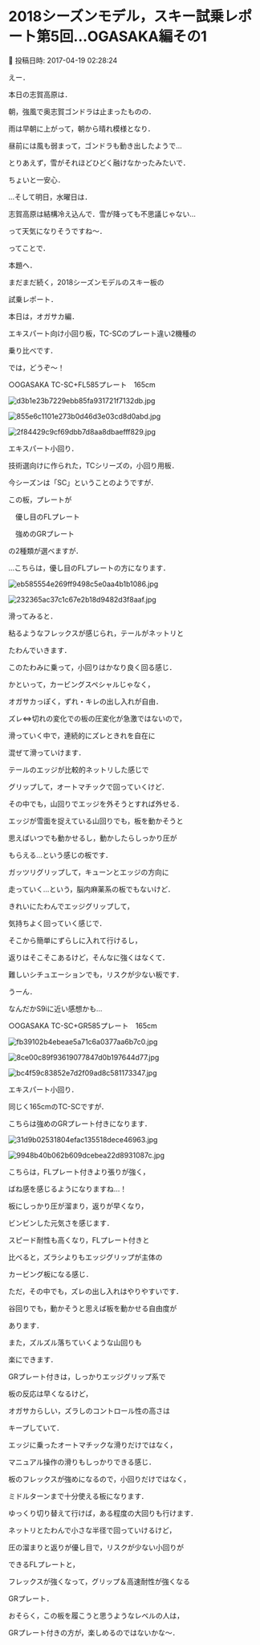 # 2018シーズンモデル，スキー試乗レポート第5回…OGASAKA編その1

📅 投稿日時: 2017-04-19 02:28:24

えー．


本日の志賀高原は．


朝，強風で奥志賀ゴンドラは止まったものの．


雨は早朝に上がって，朝から晴れ模様となり．


昼前には風も弱まって，ゴンドラも動き出したようで…


とりあえず，雪がそれほどひどく融けなかったみたいで．


ちょいと一安心．





…そして明日，水曜日は．


志賀高原は結構冷え込んで．雪が降っても不思議じゃない…


って天気になりそうですね～．





ってことで．


本題へ．


まだまだ続く，2018シーズンモデルのスキー板の


試乗レポート．


本日は，オガサカ編．





エキスパート向け小回り板，TC-SCのプレート違い2機種の


乗り比べです．


では，どうぞ～！[]()





○OGASAKA TC-SC+FL585プレート　165cm







![d3b1e23b7229ebb85fa931721f7132db.jpg](images/d3b1e23b7229ebb85fa931721f7132db.jpg)









![855e6c1101e273b0d46d3e03cd8d0abd.jpg](images/855e6c1101e273b0d46d3e03cd8d0abd.jpg)









![2f84429c9cf69dbb7d8aa8dbaefff829.jpg](images/2f84429c9cf69dbb7d8aa8dbaefff829.jpg)







エキスパート小回り．





技術選向けに作られた，TCシリーズの，小回り用板．


今シーズンは「SC」ということのようですが．


この板，プレートが


　優し目のFLプレート


　強めのGRプレート


の2種類が選べますが．


…こちらは，優し目のFLプレートの方になります．




![eb585554e269ff9498c5e0aa4b1b1086.jpg](images/eb585554e269ff9498c5e0aa4b1b1086.jpg)









![232365ac37c1c67e2b18d9482d3f8aaf.jpg](images/232365ac37c1c67e2b18d9482d3f8aaf.jpg)







滑ってみると．


粘るようなフレックスが感じられ，テールがネットリと


たわんでいきます．


このたわみに乗って，小回りはかなり良く回る感じ．


かといって，カービングスペシャルじゃなく，


オガサカっぽく，ずれ・キレの出し入れが自由．


ズレ⇔切れの変化での板の圧変化が急激ではないので，


滑っていく中で，連続的にズレときれを自在に


混ぜて滑っていけます．





テールのエッジが比較的ネットリした感じで


グリップして，オートマチックで回っていくけど．


その中でも，山回りでエッジを外そうとすれば外せる．


エッジが雪面を捉えている山回りでも，板を動かそうと


思えばいつでも動かせるし，動かしたらしっかり圧が


もらえる…という感じの板です．





ガッツリグリップして，キューンとエッジの方向に


走っていく…という，脳内麻薬系の板でもないけど．


きれいにたわんでエッジグリップして，


気持ちよく回っていく感じで．


そこから簡単にずらしに入れて行けるし，


返りはそこそこあるけど，そんなに強くはなくて．


難しいシチュエーションでも，リスクが少ない板です．





うーん．


なんだかS9iに近い感想かも…


[]()





○OGASAKA TC-SC+GR585プレート　165cm







![fb39102b4ebeae5a71c6a0377aa6b7c0.jpg](images/fb39102b4ebeae5a71c6a0377aa6b7c0.jpg)









![8ce00c89f93619077847d0b197644d77.jpg](images/8ce00c89f93619077847d0b197644d77.jpg)









![bc4f59c83852e7d2f09ad8c581173347.jpg](images/bc4f59c83852e7d2f09ad8c581173347.jpg)







エキスパート小回り．





同じく165cmのTC-SCですが．


こちらは強めのGRプレート付きになります．




![31d9b02531804efac135518dece46963.jpg](images/31d9b02531804efac135518dece46963.jpg)









![9948b40b062b609dcebea22d8931087c.jpg](images/9948b40b062b609dcebea22d8931087c.jpg)







こちらは，FLプレート付きより張りが強く，


ばね感を感じるようになりますね…！


板にしっかり圧が溜まり，返りが早くなり，


ビンビンした元気さを感じます．


スピード耐性も高くなり，FLプレート付きと


比べると，ズラシよりもエッジグリップが主体の


カービング板になる感じ．





ただ，その中でも，ズレの出し入れはやりやすいです．


谷回りでも，動かそうと思えば板を動かせる自由度が


あります．


また，ズルズル落ちていくような山回りも


楽にできます．


GRプレート付きは，しっかりエッジグリップ系で


板の反応は早くなるけど，


オガサカらしい，ズラしのコントロール性の高さは


キープしていて．


エッジに乗ったオートマチックな滑りだけではなく，


マニュアル操作の滑りもしっかりできる感じ．





板のフレックスが強めになるので，小回りだけではなく，


ミドルターンまで十分使える板になります．


ゆっくり切り替えて行けば，ある程度の大回りも行けます．





ネットリとたわんで小さな半径で回っていけるけど，


圧の溜まりと返りが優し目で，リスクが少ない小回りが


できるFLプレートと，


フレックスが強くなって，グリップ＆高速耐性が強くなる


GRプレート．


おそらく，この板を履こうと思うようなレベルの人は，


GRプレート付きの方が，楽しめるのではないかな～．
